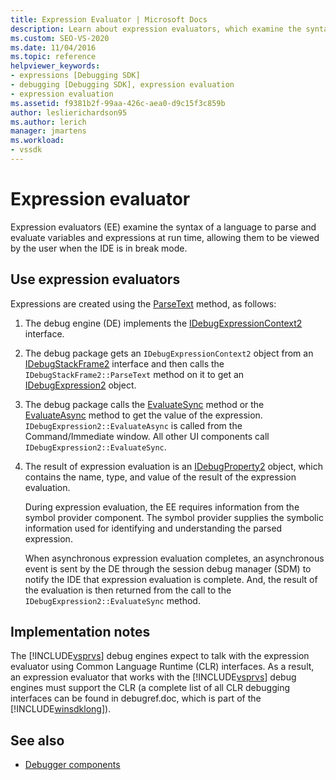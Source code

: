 ```yaml
---
title: Expression Evaluator | Microsoft Docs
description: Learn about expression evaluators, which examine the syntax of a language to parse and evaluate variables and expressions at runtime in break mode.
ms.custom: SEO-VS-2020
ms.date: 11/04/2016
ms.topic: reference
helpviewer_keywords:
- expressions [Debugging SDK]
- debugging [Debugging SDK], expression evaluation
- expression evaluation
ms.assetid: f9381b2f-99aa-426c-aea0-d9c15f3c859b
author: leslierichardson95
ms.author: lerich
manager: jmartens
ms.workload:
- vssdk
---
```

# Expression evaluator
Expression evaluators (EE) examine the syntax of a language to parse and evaluate variables and expressions at run time, allowing them to be viewed by the user when the IDE is in break mode.

## Use expression evaluators
 Expressions are created using the [ParseText](../../extensibility/debugger/reference/idebugexpressioncontext2-parsetext.md) method, as follows:

1. The debug engine (DE) implements the [IDebugExpressionContext2](../../extensibility/debugger/reference/idebugexpressioncontext2.md) interface.

2. The debug package gets an `IDebugExpressionContext2` object from an [IDebugStackFrame2](../../extensibility/debugger/reference/idebugstackframe2.md) interface and then calls the `IDebugStackFrame2::ParseText` method on it to get an [IDebugExpression2](../../extensibility/debugger/reference/idebugexpression2.md) object.

3. The debug package calls the [EvaluateSync](../../extensibility/debugger/reference/idebugexpression2-evaluatesync.md) method or the [EvaluateAsync](../../extensibility/debugger/reference/idebugexpression2-evaluateasync.md) method to get the value of the expression. `IDebugExpression2::EvaluateAsync` is called from the Command/Immediate window. All other UI components call `IDebugExpression2::EvaluateSync`.

4. The result of expression evaluation is an [IDebugProperty2](../../extensibility/debugger/reference/idebugproperty2.md) object, which contains the name, type, and value of the result of the expression evaluation.

   During expression evaluation, the EE requires information from the symbol provider component. The symbol provider supplies the symbolic information used for identifying and understanding the parsed expression.

   When asynchronous expression evaluation completes, an asynchronous event is sent by the DE through the session debug manager (SDM) to notify the IDE that expression evaluation is complete. And, the result of the evaluation is then returned from the call to the `IDebugExpression2::EvaluateSync` method.

## Implementation notes
 The [!INCLUDE[vsprvs](../../code-quality/includes/vsprvs_md.md)] debug engines expect to talk with the expression evaluator using Common Language Runtime (CLR) interfaces. As a result, an expression evaluator that works with the [!INCLUDE[vsprvs](../../code-quality/includes/vsprvs_md.md)] debug engines must support the CLR (a complete list of all CLR debugging interfaces can be found in debugref.doc, which is part of the [!INCLUDE[winsdklong](../../deployment/includes/winsdklong_md.md)]).

## See also
- [Debugger components](../../extensibility/debugger/debugger-components.md)
